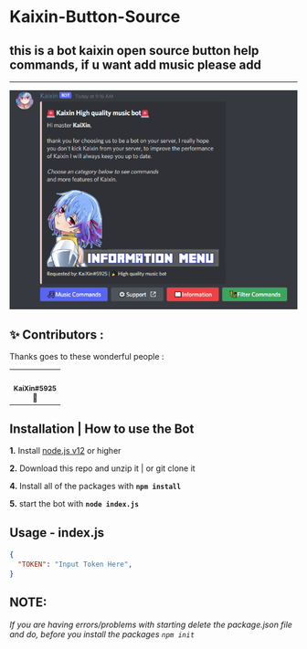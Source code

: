 # Kaixin-Button-Source
<p align="center">
<h2>this is a bot kaixin open source button help commands, if u want add music please add</h2>
 </p>
<hr>
<p align="center">
 <img src="https://github.com/GarudaID/KaixinBot-Button-SourceDiscord/blob/main/pictures/kai.PNG">
</p>

## ✨ Contributors :

Thanks goes to these wonderful people :

<!-- ALL-CONTRIBUTORS-LIST:START - Do not remove or modify this section -->
<!-- prettier-ignore-start -->
<!-- markdownlint-disable -->

<table>
  <tr>
     <td align="center"><a href="https://discord.com/users/447411230098063362"><img src="https://avatars.githubusercontent.com/u/48685463?v=4" width="100px;" alt=""/><br /><sub><b>KaiXin#5925</b></sub></a><br /><a title="Founder Kaixin">👑</a></td>
     
  </tr>
  
</table>

<!-- markdownlint-enable -->
<!-- prettier-ignore-end -->
<!-- ALL-CONTRIBUTORS-LIST:END -->

## Installation | How to use the Bot

 **1.** Install [node.js v12](https://nodejs.org/api/cli.html#cli_unhandled_rejections_mode) or higher

 **2.** Download this repo and unzip it    |    or git clone it
 
 **4.** Install all of the packages with **`npm install`**
 
 **5.** start the bot with **`node index.js`**<br/>

## Usage - index.js

```json
{
  "TOKEN": "Input Token Here",
}
```

## **NOTE:**

*If you are having errors/problems with starting delete the package.json file and do, before you install the packages `npm init`*
